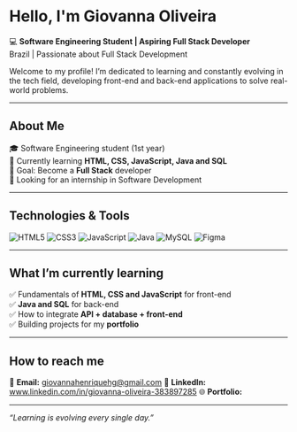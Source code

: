 # Hello, I'm Giovanna Oliveira  

💻 **Software Engineering Student | Aspiring Full Stack Developer**  
Brazil | Passionate about Full Stack Development  

Welcome to my profile! I’m dedicated to learning and constantly evolving in the tech field, developing front-end and back-end applications to solve real-world problems.  

---

## About Me  
🎓 Software Engineering student (1st year)  
🌱 Currently learning **HTML, CSS, JavaScript, Java and SQL**  
🎯 Goal: Become a **Full Stack** developer  
📌 Looking for an internship in Software Development  

---

## Technologies & Tools  

![HTML5](https://img.shields.io/badge/HTML5-E34F26?style=for-the-badge&logo=html5&logoColor=white)
![CSS3](https://img.shields.io/badge/CSS3-1572B6?style=for-the-badge&logo=css3&logoColor=white)
![JavaScript](https://img.shields.io/badge/JavaScript-F7DF1E?style=for-the-badge&logo=javascript&logoColor=black)
![Java](https://img.shields.io/badge/Java-ED8B00?style=for-the-badge&logo=java&logoColor=white)
![MySQL](https://img.shields.io/badge/MySQL-005C84?style=for-the-badge&logo=mysql&logoColor=white)
![Figma](https://img.shields.io/badge/Figma-F24E1E?style=for-the-badge&logo=figma&logoColor=white)

---

## What I’m currently learning  

✅ Fundamentals of **HTML, CSS and JavaScript** for front-end  
✅ **Java and SQL** for back-end  
✅ How to integrate **API + database + front-end**  
✅ Building projects for my **portfolio**  

---

## How to reach me  

📧 **Email:** giovannahenriquehg@gmail.com 
💼 **LinkedIn:** www.linkedin.com/in/giovanna-oliveira-383897285
🌐 **Portfolio:**   

---

 *“Learning is evolving every single day.”*  
